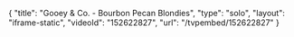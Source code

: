{
    "title": "Gooey & Co. - Bourbon Pecan Blondies",
    "type": "solo",
    "layout": "iframe-static",
    "videoId": "152622827",
    "url": "\/tvpembed\/152622827"
}